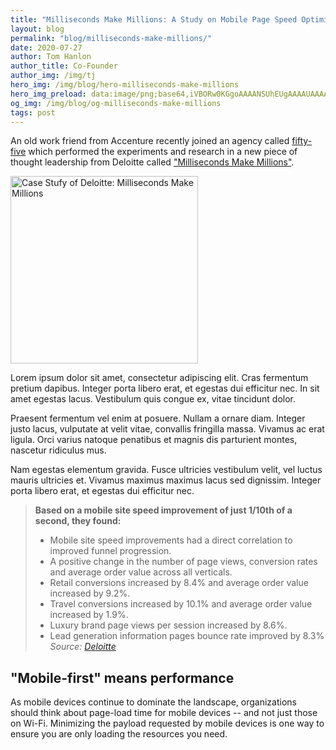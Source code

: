 ```yaml
---
title: "Milliseconds Make Millions: A Study on Mobile Page Speed Optimization"
layout: blog
permalink: "blog/milliseconds-make-millions/"
date: 2020-07-27
author: Tom Hanlon
author_title: Co-Founder
author_img: /img/tj
hero_img: /img/blog/hero-milliseconds-make-millions
hero_img_preload: data:image/png;base64,iVBORw0KGgoAAAANSUhEUgAAAAUAAAACCAIAAAAfCIEKAAAAKElEQVR42mNQlBF1sreKjA7JigjM05JhcLK3tbKy0pORsWdgMOdhAABxTAYx408DNgAAAABJRU5ErkJggg==
og_img: /img/blog/og-milliseconds-make-millions
tags: post
---
```


An old work friend from Accenture recently joined an agency called [fifty-five](https://www.fifty-five.com/us/ "fifty-five Homepage") which performed the experiments and research in a new piece of thought leadership from Deloitte called ["Milliseconds Make Millions"](https://www2.deloitte.com/ie/en/pages/consulting/articles/milliseconds-make-millions.html "Deloitte: Milliseconds Make Millions").

<p>
  <a href="https://www2.deloitte.com/ie/en/pages/consulting/articles/milliseconds-make-millions.html">
    <picture>
      <source srcset="/img/blog/post-milliseconds-make-millions-book.webp" type="image/webp">
      <img src="/img/blog/post-milliseconds-make-millions-book.png" alt="Case Stufy of Deloitte: Milliseconds Make Millions" width="300" class="mx-auto sm:float-right">
    </picture>
  </a>
</p>

Lorem ipsum dolor sit amet, consectetur adipiscing elit. Cras fermentum pretium dapibus. Integer porta libero erat, et egestas dui efficitur nec. In sit amet egestas lacus. Vestibulum quis congue ex, vitae tincidunt dolor.

Praesent fermentum vel enim at posuere. Nullam a ornare diam. Integer justo lacus, vulputate at velit vitae, convallis fringilla massa. Vivamus ac erat ligula. Orci varius natoque penatibus et magnis dis parturient montes, nascetur ridiculus mus.

Nam egestas elementum gravida. Fusce ultricies vestibulum velit, vel luctus mauris ultricies et. Vivamus maximus maximus lacus sed dignissim.  Integer porta libero erat, et egestas dui efficitur nec.

> **Based on a mobile site speed improvement of just 1/10th of a second, they found:** 
> * Mobile site speed improvements had a direct correlation to improved funnel progression.
> * A positive change in the number of page views, conversion rates and average order value across all verticals.
> * Retail conversions increased by 8.4% and average order value increased by 9.2%.
> * Travel conversions increased by 10.1% and average order value increased by 1.9%.
> * Luxury brand page views per session increased by 8.6%.
> * Lead generation information pages bounce rate improved by 8.3%
> <cite>Source: [Deloitte](https://www2.deloitte.com/ie/en/pages/consulting/articles/milliseconds-make-millions.html "Deloitte: Milliseconds Make Millions")</cite>


## "Mobile-first" means performance
As mobile devices continue to dominate the landscape, organizations should think about page-load time for mobile devices -- and not just those on Wi-Fi. Minimizing the payload requested by mobile devices is one way to ensure you are only loading the resources you need.

